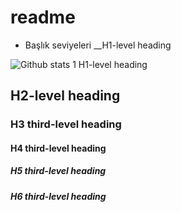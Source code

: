 # readme
- Başlık seviyeleri
__H1-level heading

![Github stats 1](https://github-readme-stats.vercel.app/api?username=omermenekse@gmail.com&show_icons=true&theme=gradient) 
H1-level heading
##    H2-level heading
###   H3 third-level heading
####  H4 third-level heading
##### H5 third-level heading
##### H6 third-level heading
